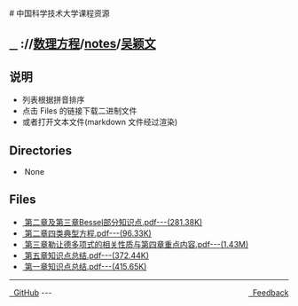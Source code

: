 
<head>
    <meta http-equiv="content-type" content="text/html; charset=utf-8">
    <link rel="stylesheet" href="https://use.fontawesome.com/releases/v5.8.1/css/all.css" integrity="sha384-50oBUHEmvpQ+1lW4y57PTFmhCaXp0ML5d60M1M7uH2+nqUivzIebhndOJK28anvf" crossorigin="anonymous">
    <title> 中国科学技术大学课程资源</title>
</head>
# 中国科学技术大学课程资源

<div>
  <h2>
    <a href="../index.html">&nbsp;&nbsp;<i class="fas fa-backward"></i>&nbsp;</a>
    :/<a href="../../../index.html"><i class="fas fa-home"></i></a>/<a href="../../index.html">数理方程</a>/<a href="../index.html">notes</a>/<a href="index.html">吴颖文</a>
  </h2>
</div>

## 说明
- 列表根据拼音排序
- 点击 Files 的链接下载二进制文件
- 或者打开文本文件(markdown 文件经过渲染)

<h2> Directories &nbsp; <a href="https://download-directory.github.io/?url=https://github.com/USTC-Resource/USTC-Course/tree/master/数理方程/notes/吴颖文" style="color:red;text-decoration:underline;" target="_black"><i class="fas fa-download"></i></a></h2>

<ul><li><i class="fas fa-meh"></i>&nbsp;None</li></ul>

## Files
<ul><li><a href="https://raw.githubusercontent.com/USTC-Resource/USTC-Course/master/数理方程/notes/吴颖文/第二章及第三章Bessel部分知识点.pdf"><i class="fas fa-file-pdf"></i>&nbsp;第二章及第三章Bessel部分知识点.pdf---(281.38K)</a></li>
<li><a href="https://raw.githubusercontent.com/USTC-Resource/USTC-Course/master/数理方程/notes/吴颖文/第二章四类典型方程.pdf"><i class="fas fa-file-pdf"></i>&nbsp;第二章四类典型方程.pdf---(96.33K)</a></li>
<li><a href="https://raw.githubusercontent.com/USTC-Resource/USTC-Course/master/数理方程/notes/吴颖文/第三章勒让德多项式的相关性质与第四章重点内容.pdf"><i class="fas fa-file-pdf"></i>&nbsp;第三章勒让德多项式的相关性质与第四章重点内容.pdf---(1.43M)</a></li>
<li><a href="https://raw.githubusercontent.com/USTC-Resource/USTC-Course/master/数理方程/notes/吴颖文/第五章知识点总结.pdf"><i class="fas fa-file-pdf"></i>&nbsp;第五章知识点总结.pdf---(372.44K)</a></li>
<li><a href="https://raw.githubusercontent.com/USTC-Resource/USTC-Course/master/数理方程/notes/吴颖文/第一章知识点总结.pdf"><i class="fas fa-file-pdf"></i>&nbsp;第一章知识点总结.pdf---(415.65K)</a></li></ul>

---
<div style="text-decration:underline;display:inline">
  <a href="https://github.com/USTC-Resource/USTC-Course.git" target="_blank" rel="external"><i class="fab fa-github"></i>&nbsp; GitHub</a>
  <a href="mailto:&#122;huheqin1@gmail.com?subject=反馈与建议" style="float:right" target="_blank" rel="external"><i class="fas fa-envelope"></i>&nbsp; Feedback</a>
</div>
---


